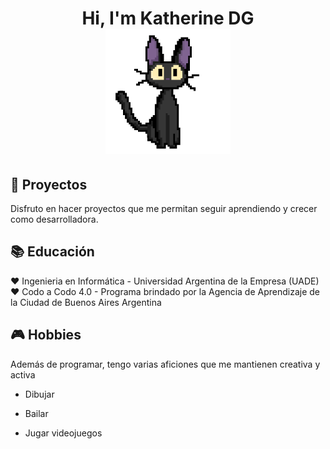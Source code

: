 <h1 align="center" > Hi, I'm Katherine DG <br> <img height="200" width="200" src="https://github.com/KatherineDG/KatherineDG/blob/main/kikigifKatherneDG.gif"> </h1>

<h2>👾 Proyectos</h2>
Disfruto en hacer proyectos que me permitan seguir aprendiendo y crecer como desarrolladora.

<h2>📚 Educación</h2>
♥ Ingenieria en Informática - Universidad Argentina de la Empresa (UADE)
♥ Codo a Codo 4.0 - Programa brindado por la Agencia de Aprendizaje de la Ciudad de Buenos Aires Argentina

<h2>🎮 Hobbies</h2>
<p>Además de programar, tengo varias aficiones que me mantienen creativa y activa</p>
<ul>
  <li><p>Dibujar</p></li>
  <li><p>Bailar</p></li>
  <li><p>Jugar videojuegos</p></li>
</ul>

<!--
**KatherineDG/KatherineDG** is a ✨ _special_ ✨ repository because its `README.md` (this file) appears on your GitHub profile.

Here are some ideas to get you started:

- 🔭 I’m currently working on ...
- 🌱 I’m currently learning ...
- 👯 I’m looking to collaborate on ...
- 🤔 I’m looking for help with ...
- 💬 Ask me about ...
- 📫 How to reach me: ...
- 😄 Pronouns: ...
- ⚡ Fun fact: ...
-->
